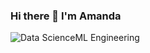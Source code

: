 
### Hi there 👋 I'm Amanda
![Data ScienceML Engineering](https://user-images.githubusercontent.com/90936973/166845170-c0bb71be-1770-428a-a886-946ef0d66dcc.gif)





